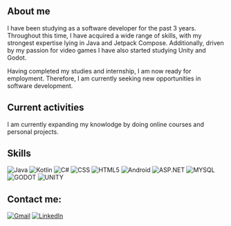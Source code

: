 ## About me
I have been studying as a software developer for the past 3 years. Throughout this time, I have acquired a wide range of skills, with my strongest expertise lying in Java and Jetpack Compose.
Additionally, driven by my passion for video games I have also started studying Unity and Godot.

Having completed my studies and internship, I am now ready for employment. Therefore, I am currently seeking new opportunities in software development.

## Current activities
I am currently expanding my knowlodge by doing online courses and personal projects.
## Skills

![Java](https://img.shields.io/badge/Java-ED8B00?style=for-the-badge&logo=java&logoColor=white)
![Kotlin](https://img.shields.io/badge/KOTLIN-4023ff?style=for-the-badge&logo=Kotlin&logoColor=white)
![C#](https://img.shields.io/badge/C%23-239120?style=for-the-badge&logo=c-sharp&logoColor=white)
![CSS](https://img.shields.io/badge/CSS3-1572B6?style=for-the-badge&logo=css3&logoColor=white)
![HTML5](https://img.shields.io/badge/HTML5-E34F26?style=for-the-badge&logo=html5&logoColor=white)
![Android](https://img.shields.io/badge/ANDROID-4023ff?style=for-the-badge&logo=Android&logoColor=white)
![ASP.NET](https://img.shields.io/badge/ASP.NET-512BD4?style=for-the-badge&logo=dotnet&logoColor=white)
![MYSQL](https://img.shields.io/badge/MySQL-00000F?style=for-the-badge&logo=mysql&logoColor=white)
![GODOT](https://img.shields.io/badge/Godot-478CBF?style=for-the-badge&logo=GodotEngine&logoColor=white)
![UNITY](https://img.shields.io/badge/Unity-100000?style=for-the-badge&logo=unity&logoColor=white)



## Contact me:
[![Gmail](https://img.shields.io/badge/Gmail-D14836?style=for-the-badge&logo=gmail&logoColor=white)](mailto:aluest1386@ieselcaminas.org)
[![LinkedIn](https://img.shields.io/badge/LinkedIn-0077B5?style=for-the-badge&logo=linkedin&logoColor=white)](https://www.linkedin.com/in/pedro-estor-fernández-1aa254269)
